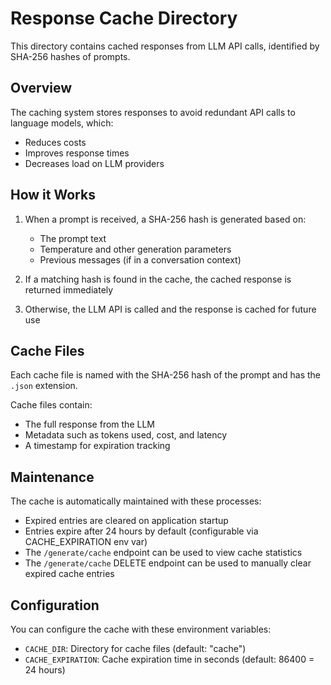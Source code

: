 # Response Cache Directory

This directory contains cached responses from LLM API calls, identified by SHA-256 hashes of prompts.

## Overview

The caching system stores responses to avoid redundant API calls to language models, which:

- Reduces costs
- Improves response times
- Decreases load on LLM providers

## How it Works

1. When a prompt is received, a SHA-256 hash is generated based on:

   - The prompt text
   - Temperature and other generation parameters
   - Previous messages (if in a conversation context)

2. If a matching hash is found in the cache, the cached response is returned immediately
3. Otherwise, the LLM API is called and the response is cached for future use

## Cache Files

Each cache file is named with the SHA-256 hash of the prompt and has the `.json` extension.

Cache files contain:

- The full response from the LLM
- Metadata such as tokens used, cost, and latency
- A timestamp for expiration tracking

## Maintenance

The cache is automatically maintained with these processes:

- Expired entries are cleared on application startup
- Entries expire after 24 hours by default (configurable via CACHE_EXPIRATION env var)
- The `/generate/cache` endpoint can be used to view cache statistics
- The `/generate/cache` DELETE endpoint can be used to manually clear expired cache entries

## Configuration

You can configure the cache with these environment variables:

- `CACHE_DIR`: Directory for cache files (default: "cache")
- `CACHE_EXPIRATION`: Cache expiration time in seconds (default: 86400 = 24 hours)
